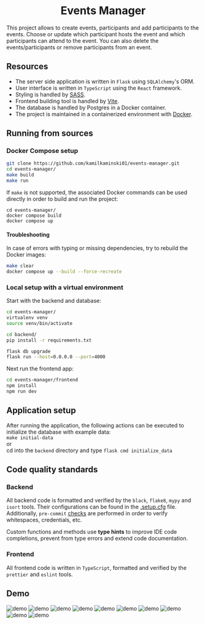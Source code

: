 <h1 align="center">Events Manager</h1>

This project allows to create events, participants and add participants to the
events. Choose or update which participant hosts the event and which participants
can attend to the event. You can also delete the events/participants or remove
participants from an event.

## Resources
- The server side application is written in `Flask` using `SQLAlchemy`'s ORM. <br/>
- User interface is written in `TypeScript` using the `React` framework. <br/>
- Styling is handled by [SASS](https://sass-lang.com/).<br/>
- Frontend building tool is handled by [Vite](https://vitejs.dev/). <br/>
- The database is handled by Postgres in a Docker container. <br/>
- The project is maintained in a containerized environment with [Docker](https://www.docker.com/).

## Running from sources
### Docker Compose setup
```sh
git clone https://github.com/kamilkaminski01/events-manager.git
cd events-manager/
make build
make run
```

If `make` is not supported, the associated Docker commands can be used directly
in order to build and run the project:
```
cd events-manager/
docker compose build
docker compose up
```

#### Troubleshooting

In case of errors with typing or missing dependencies, try to rebuild the
Docker images:

```bash
make clear
docker compose up --build --force-recreate
```

### Local setup with a virtual environment
Start with the backend and database:
```bash
cd events-manager/
virtualenv venv
source venv/bin/activate

cd backend/
pip install -r requirements.txt

flask db upgrade
flask run --host=0.0.0.0 --port=4000
```

Next run the frontend app:
```bash
cd events-manager/frontend
npm install
npm run dev
```

## Application setup

After running the application, the following actions can be executed
to initialize the database with example data: <br />
`make initial-data` <br/>
or <br/>
cd into the `backend` directory and type `flask cmd initialize_data`


## Code quality standards
### Backend
All backend code is formatted and verified by the `black`, `flake8`,
`mypy` and `isort` tools. Their configurations can be found in the
[.setup.cfg](backend/setup.cfg) file. Additionally, `pre-commit` [checks](.pre-commit-config.yaml)
are performed in order to verify whitespaces, credentials, etc.

Custom functions and methods use **type hints** to improve IDE code
completions, prevent from type errors and extend code documentation.

### Frontend
All frontend code is written in `TypeScript`, formatted and verified by the `prettier`
and `eslint` tools.



## Demo

![demo](https://raw.githubusercontent.com/kamilkaminski01/events-manager/master/frontend/src/assets/images/demo/demo1.png)
![demo](https://raw.githubusercontent.com/kamilkaminski01/events-manager/master/frontend/src/assets/images/demo/demo2.png)
![demo](https://raw.githubusercontent.com/kamilkaminski01/events-manager/master/frontend/src/assets/images/demo/demo3.png)
![demo](https://raw.githubusercontent.com/kamilkaminski01/events-manager/master/frontend/src/assets/images/demo/demo4.png)
![demo](https://raw.githubusercontent.com/kamilkaminski01/events-manager/master/frontend/src/assets/images/demo/demo5.png)
![demo](https://raw.githubusercontent.com/kamilkaminski01/events-manager/master/frontend/src/assets/images/demo/demo6.png)
![demo](https://raw.githubusercontent.com/kamilkaminski01/events-manager/master/frontend/src/assets/images/demo/demo7.png)
![demo](https://raw.githubusercontent.com/kamilkaminski01/events-manager/master/frontend/src/assets/images/demo/demo8.png)
![demo](https://raw.githubusercontent.com/kamilkaminski01/events-manager/master/frontend/src/assets/images/demo/demo9.png)
![demo](https://raw.githubusercontent.com/kamilkaminski01/events-manager/master/frontend/src/assets/images/demo/demo10.png)
